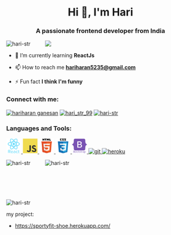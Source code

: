 <h1 align="center">Hi 👋, I'm Hari</h1>
<h3 align="center">A passionate frontend developer from India</h3>
<img align="right" width="400" src="https://nordiccoder.com/app/uploads/2019/03/front-end-developers-openings-1.gif" />
<p align="left"> <img src="https://komarev.com/ghpvc/?username=hari-str&label=Profile%20views&color=0e75b6&style=flat" alt="hari-str" /> </p>


- 🌱 I’m currently learning **ReactJs**

- 📫 How to reach me **hariharan5235@gmail.com**

- ⚡ Fun fact **I think I'm funny**

<h3 align="left">Connect with me:</h3>
<p align="left">
<a href="https://www.linkedin.com/in/hariharanganesan99/" target="blank"><img align="center" src="https://raw.githubusercontent.com/rahuldkjain/github-profile-readme-generator/master/src/images/icons/Social/linked-in-alt.svg" alt="hariharan ganesan" height="30" width="40" /></a>
<a href="https://instagram.com/hari_str_99" target="blank"><img align="center" src="https://raw.githubusercontent.com/rahuldkjain/github-profile-readme-generator/master/src/images/icons/Social/instagram.svg" alt="hari_str_99" height="30" width="40" /></a>
<a href="https://www.facebook.com/danger.hari.146/" target="blank"><img align="center" src="https://raw.githubusercontent.com/rahuldkjain/github-profile-readme-generator/master/src/images/icons/Social/facebook.svg" alt="hari-str" height="30" width="40" /></a>
</p>

<h3 align="left">Languages and Tools:</h3>
<p align="left"> 
<a href="https://reactjs.org/" target="_blank" rel="noreferrer"> <img src="https://raw.githubusercontent.com/devicons/devicon/master/icons/react/react-original-wordmark.svg" alt="react" width="40" height="40"/> </a>
<a href="https://developer.mozilla.org/en-US/docs/Web/JavaScript" target="_blank" rel="noreferrer"> 
<img src="https://raw.githubusercontent.com/devicons/devicon/master/icons/javascript/javascript-original.svg" alt="javascript" width="40" height="40"/> </a>
<a href="https://www.w3.org/html/" target="_blank" rel="noreferrer"> <img src="https://raw.githubusercontent.com/devicons/devicon/master/icons/html5/html5-original-wordmark.svg" alt="html5" width="40" height="40"/> </a>
<a href="https://www.w3schools.com/css/" target="_blank" rel="noreferrer"> <img src="https://raw.githubusercontent.com/devicons/devicon/master/icons/css3/css3-original-wordmark.svg" alt="css3" width="40" height="40"/> </a> 
<a href="https://getbootstrap.com" target="_blank" rel="noreferrer"> <img src="https://raw.githubusercontent.com/devicons/devicon/master/icons/bootstrap/bootstrap-plain-wordmark.svg" alt="bootstrap" width="40" height="40"/> </a> 
<a href="https://git-scm.com/" target="_blank" rel="noreferrer"> <img src="https://www.vectorlogo.zone/logos/git-scm/git-scm-icon.svg" alt="git" width="40" height="40"/> </a> <a href="https://heroku.com" target="_blank" rel="noreferrer"> <img src="https://www.vectorlogo.zone/logos/heroku/heroku-icon.svg" alt="heroku" width="40" height="40"/> </a>   </p>

<p><img align="left" src="https://github-readme-stats.vercel.app/api/top-langs?username=hari-str&show_icons=true&locale=en&layout=compact" alt="hari-str" /></p>

<p>&nbsp;<img align="right" src="https://github-readme-stats.vercel.app/api?username=hari-str&show_icons=true&locale=en" alt="hari-str" width="400" /></p> <br/><br/><br/>

<p><img align="center" src="https://github-readme-streak-stats.herokuapp.com/?user=hari-str&" alt="hari-str" style="margin-top:10px"/></p>


my project:
- https://sportyfit-shoe.herokuapp.com/
